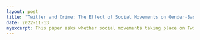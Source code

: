 ```yaml
---
layout: post
title: "Twitter and Crime: The Effect of Social Movements on Gender-Based Violence (with Michele Battisti and Ilpo Kauppinen)"
date: 2022-11-13
myexcerpt: This paper asks whether social movements taking place on Twitter affect gender-based violence (GBV). Using Twitter data and machine learning methods, we construct a novel data set on the prevalence of Twitter conversations about GBV. We then link this data to weekly crime reports at the federal state level from the United States. We exploit the high-frequency nature of our data and an event study design to establish a causal impact of Twitter social movements on GBV. Our results point out that Twitter tweets related to GBV lead to a decrease in reported crime rates. The evidence shows that perpetrators commit these crimes less due to increased social pressure and perceived social costs. The results indicate that social media could significantly decrease reported GBV and might facilitate the signaling of social norms ([ifo Working Paper](https://www.ifo.de/publikationen/2022/working-paper/twitter-and-crime-effect-social-movements-genderbased-violence)).  
---
```



<object data="/images/Twitter_and_GBV_WPVersion.pdf" width="1000" height="1000" type='application/pdf'></object>

